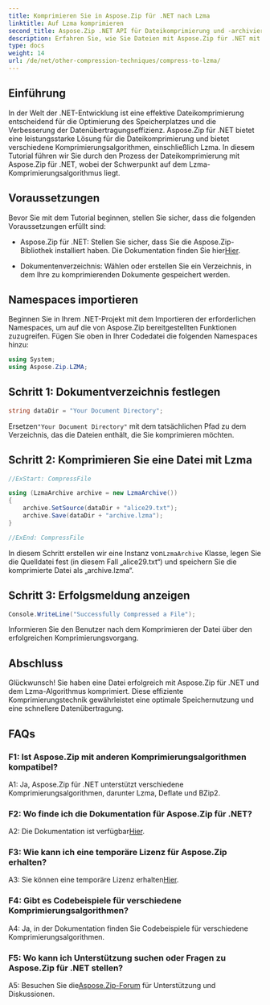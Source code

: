 ```yaml
---
title: Komprimieren Sie in Aspose.Zip für .NET nach Lzma
linktitle: Auf Lzma komprimieren
second_title: Aspose.Zip .NET API für Dateikomprimierung und -archivierung
description: Erfahren Sie, wie Sie Dateien mit Aspose.Zip für .NET mit dem leistungsstarken Lzma-Algorithmus komprimieren. Optimieren Sie den Speicher und steigern Sie mühelos die Effizienz der Datenübertragung.
type: docs
weight: 14
url: /de/net/other-compression-techniques/compress-to-lzma/
---
```

## Einführung

In der Welt der .NET-Entwicklung ist eine effektive Dateikomprimierung entscheidend für die Optimierung des Speicherplatzes und die Verbesserung der Datenübertragungseffizienz. Aspose.Zip für .NET bietet eine leistungsstarke Lösung für die Dateikomprimierung und bietet verschiedene Komprimierungsalgorithmen, einschließlich Lzma. In diesem Tutorial führen wir Sie durch den Prozess der Dateikomprimierung mit Aspose.Zip für .NET, wobei der Schwerpunkt auf dem Lzma-Komprimierungsalgorithmus liegt.

## Voraussetzungen

Bevor Sie mit dem Tutorial beginnen, stellen Sie sicher, dass die folgenden Voraussetzungen erfüllt sind:

-  Aspose.Zip für .NET: Stellen Sie sicher, dass Sie die Aspose.Zip-Bibliothek installiert haben. Die Dokumentation finden Sie hier[Hier](https://reference.aspose.com/zip/net/).

- Dokumentenverzeichnis: Wählen oder erstellen Sie ein Verzeichnis, in dem Ihre zu komprimierenden Dokumente gespeichert werden.

## Namespaces importieren

Beginnen Sie in Ihrem .NET-Projekt mit dem Importieren der erforderlichen Namespaces, um auf die von Aspose.Zip bereitgestellten Funktionen zuzugreifen. Fügen Sie oben in Ihrer Codedatei die folgenden Namespaces hinzu:

```csharp
using System;
using Aspose.Zip.LZMA;
```

## Schritt 1: Dokumentverzeichnis festlegen

```csharp
string dataDir = "Your Document Directory";
```

 Ersetzen`"Your Document Directory"` mit dem tatsächlichen Pfad zu dem Verzeichnis, das die Dateien enthält, die Sie komprimieren möchten.

## Schritt 2: Komprimieren Sie eine Datei mit Lzma

```csharp
//ExStart: CompressFile

using (LzmaArchive archive = new LzmaArchive())
{
    archive.SetSource(dataDir + "alice29.txt");
    archive.Save(dataDir + "archive.lzma");
}

//ExEnd: CompressFile
```

 In diesem Schritt erstellen wir eine Instanz von`LzmaArchive` Klasse, legen Sie die Quelldatei fest (in diesem Fall „alice29.txt“) und speichern Sie die komprimierte Datei als „archive.lzma“.

## Schritt 3: Erfolgsmeldung anzeigen

```csharp
Console.WriteLine("Successfully Compressed a File");
```

Informieren Sie den Benutzer nach dem Komprimieren der Datei über den erfolgreichen Komprimierungsvorgang.

## Abschluss

Glückwunsch! Sie haben eine Datei erfolgreich mit Aspose.Zip für .NET und dem Lzma-Algorithmus komprimiert. Diese effiziente Komprimierungstechnik gewährleistet eine optimale Speichernutzung und eine schnellere Datenübertragung.

## FAQs

### F1: Ist Aspose.Zip mit anderen Komprimierungsalgorithmen kompatibel?

A1: Ja, Aspose.Zip für .NET unterstützt verschiedene Komprimierungsalgorithmen, darunter Lzma, Deflate und BZip2.

### F2: Wo finde ich die Dokumentation für Aspose.Zip für .NET?

 A2: Die Dokumentation ist verfügbar[Hier](https://reference.aspose.com/zip/net/).

### F3: Wie kann ich eine temporäre Lizenz für Aspose.Zip erhalten?

 A3: Sie können eine temporäre Lizenz erhalten[Hier](https://purchase.aspose.com/temporary-license/).

### F4: Gibt es Codebeispiele für verschiedene Komprimierungsalgorithmen?

A4: Ja, in der Dokumentation finden Sie Codebeispiele für verschiedene Komprimierungsalgorithmen.

### F5: Wo kann ich Unterstützung suchen oder Fragen zu Aspose.Zip für .NET stellen?

 A5: Besuchen Sie die[Aspose.Zip-Forum](https://forum.aspose.com/c/zip/37) für Unterstützung und Diskussionen.